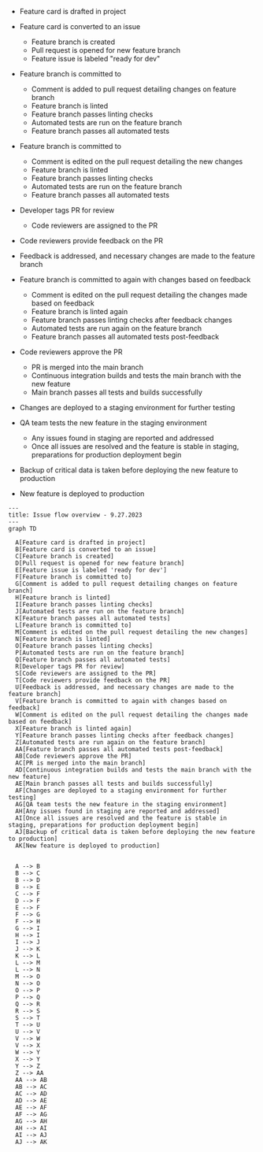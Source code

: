 - Feature card is drafted in project

- Feature card is converted to an issue

  - Feature branch is created
  - Pull request is opened for new feature branch
  - Feature issue is labeled "ready for dev"

- Feature branch is committed to

  - Comment is added to pull request detailing changes on feature branch
  - Feature branch is linted
  - Feature branch passes linting checks
  - Automated tests are run on the feature branch
  - Feature branch passes all automated tests

- Feature branch is committed to

  - Comment is edited on the pull request detailing the new changes
  - Feature branch is linted
  - Feature branch passes linting checks
  - Automated tests are run on the feature branch
  - Feature branch passes all automated tests

- Developer tags PR for review

  - Code reviewers are assigned to the PR

- Code reviewers provide feedback on the PR

- Feedback is addressed, and necessary changes are made to the feature branch

- Feature branch is committed to again with changes based on feedback

  - Comment is edited on the pull request detailing the changes made based on
    feedback
  - Feature branch is linted again
  - Feature branch passes linting checks after feedback changes
  - Automated tests are run again on the feature branch
  - Feature branch passes all automated tests post-feedback

- Code reviewers approve the PR

  - PR is merged into the main branch
  - Continuous integration builds and tests the main branch with the new feature
  - Main branch passes all tests and builds successfully

- Changes are deployed to a staging environment for further testing

- QA team tests the new feature in the staging environment

  - Any issues found in staging are reported and addressed
  - Once all issues are resolved and the feature is stable in staging,
    preparations for production deployment begin

- Backup of critical data is taken before deploying the new feature to
  production

- New feature is deployed to production

```mermaid
---
title: Issue flow overview - 9.27.2023
---
graph TD

  A[Feature card is drafted in project]
  B[Feature card is converted to an issue]
  C[Feature branch is created]
  D[Pull request is opened for new feature branch]
  E[Feature issue is labeled 'ready for dev']
  F[Feature branch is committed to]
  G[Comment is added to pull request detailing changes on feature branch]
  H[Feature branch is linted]
  I[Feature branch passes linting checks]
  J[Automated tests are run on the feature branch]
  K[Feature branch passes all automated tests]
  L[Feature branch is committed to]
  M[Comment is edited on the pull request detailing the new changes]
  N[Feature branch is linted]
  O[Feature branch passes linting checks]
  P[Automated tests are run on the feature branch]
  Q[Feature branch passes all automated tests]
  R[Developer tags PR for review]
  S[Code reviewers are assigned to the PR]
  T[Code reviewers provide feedback on the PR]
  U[Feedback is addressed, and necessary changes are made to the feature branch]
  V[Feature branch is committed to again with changes based on feedback]
  W[Comment is edited on the pull request detailing the changes made based on feedback]
  X[Feature branch is linted again]
  Y[Feature branch passes linting checks after feedback changes]
  Z[Automated tests are run again on the feature branch]
  AA[Feature branch passes all automated tests post-feedback]
  AB[Code reviewers approve the PR]
  AC[PR is merged into the main branch]
  AD[Continuous integration builds and tests the main branch with the new feature]
  AE[Main branch passes all tests and builds successfully]
  AF[Changes are deployed to a staging environment for further testing]
  AG[QA team tests the new feature in the staging environment]
  AH[Any issues found in staging are reported and addressed]
  AI[Once all issues are resolved and the feature is stable in staging, preparations for production deployment begin]
  AJ[Backup of critical data is taken before deploying the new feature to production]
  AK[New feature is deployed to production]


  A --> B
  B --> C
  B --> D
  B --> E
  C --> F
  D --> F
  E --> F
  F --> G
  F --> H
  G --> I
  H --> I
  I --> J
  J --> K
  K --> L
  L --> M
  L --> N
  M --> O
  N --> O
  O --> P
  P --> Q
  Q --> R
  R --> S
  S --> T
  T --> U
  U --> V
  V --> W
  V --> X
  W --> Y
  X --> Y
  Y --> Z
  Z --> AA
  AA --> AB
  AB --> AC
  AC --> AD
  AD --> AE
  AE --> AF
  AF --> AG
  AG --> AH
  AH --> AI
  AI --> AJ
  AJ --> AK

```
